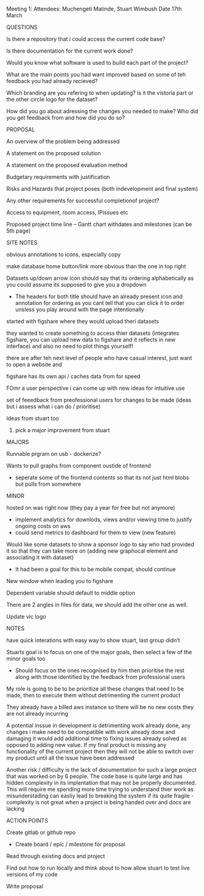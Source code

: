 Meeting 1: 
Attendees: Muchengeti Matinde, Stuart Wimbush
Date 17th March

QUESTIONS

Is there a repository that i could access the current code base?

Is there documentation for the current work done?

Would you know what software is used to build each part of the project?

What are the main points you had want improved based on some of teh feedback you had already recieved?

Which branding are you refering to when updating? is it the vistoria part or the other circle logo for the dataset?

How did you go about adressing the changes you needed to make? Who did you get feedback from and how did you do so?

PROPOSAL

An overview of the problem being addressed

A statement on the proposed solution

A statement on the proposed evaluation method

Budgetary requirements with justification

Risks and Hazards that project poses (both indevelopment and final system)

Any other requirements for successful completionof project?

Access to equipment, room access, IPissues etc

Proposed project time line – Gantt chart withdates and milestones (can be 5th page)

SITE NOTES

obvious annotations to icons, especially copy

make database home button/link more obvious than the one in top right

Datasets up/down arrow icon should say that its ordering alphabetically as you could assume its supposed to give you a dropdown
- The headers for both title should have an already present icon and annotation for ordering as you cant tell that you can click it to order unsless you play around with the page intentionally


started with figshare where they would upload theri datasets

they wanted to create something to access thier datasets (integrates figshare, you can upload new data to figshare and it reflects in new interface) and also no need to plot things yourself!

there are after teh next level of people who have casual interest, just want to open a website and 

figshare has its own api / caches data from for speed


FOmr a user perspective i can come up with new ideas for intuitive use

set of feeedback from preofessional users for changes to be made (ideas but i assess what i can do / prioritise)

Ideas from stuart too

1. pick a major improvement from stuart


MAJORS

Runnable prgram on usb - dockerize?

Wants to pull graphs from component oustide of frontend
- seperate some of the frontend contents so that its not just html blobs but pulls from somewhere

MINOR

hosted on was right now (they pay a year for free but not anymore)
- implement analytics for downlods, views and/or viewing time to justify ongoing costs on aws
- could send metrics to dashboard for them to view (new feature)

Would like some datasets to show a sponsor logo to say who had provided it so that they can take more on (adding new graphocal element and associating it with dataset)

* It had been a goal for this to be mobile compat, should continue

New window when leading you to figshare

Dependent variable should default to middle option

There are 2 angles in files for data, we should add the other one as well.

Update vic logo

NOTES

have quick interations with easy way to show stuart, last group didn’t

Stuarts goal is to focus on one of the major goals, then select a few of the minor goals too
- Should focus on the ones recognised by him then prioritise the rest along with those identified by the feedback from professional users

My role is going to be to be prioritize all these changes that need to be made, then to execute them without detrimenting the current product

They already have a billed aws instance so there will be no new costs they are not already incurring

A potential inssue in development is detrimenting work already done, any changes i make need to be compatible with work already done and damaging it would add additional time to fixing issues already solved as opposed to adding new value. If my final product is missing any functionality of the current project then they will not be able to switch over my product until all the issue have been addressed

Another risk / difficulty is the lack of documentation for such a large project that was worked on by 6 people. The code base is quite large and has hidden complexity in its implentation that may not be properly documented. This will require me spending more time trying to understand thier work as misunderstading can easliy lead to breaking the system if its quite fragile - complexity is not great when a project is being handed over and docs are lacking 

ACTION POINTS

Create gitlab or github repo
- Create board / epic / milestone for proposal

Read through existing docs and project

Find out how to run locally and think about to how allow stuart to test live versions of my code

Write proposal
